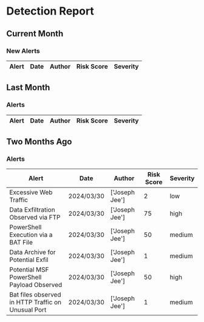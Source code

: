 # Detection Report
## Current Month
### New Alerts

| Alert | Date | Author | Risk Score | Severity |
| --- | --- | --- | --- | --- |
## Last Month
### Alerts

| Alert | Date | Author | Risk Score | Severity |
| --- | --- | --- | --- | --- |
## Two Months Ago
### Alerts

| Alert | Date | Author | Risk Score | Severity |
| --- | --- | --- | --- | --- |
|Excessive Web Traffic|2024/03/30|['Joseph Jee']|2|low|
|Data Exfiltration Observed via FTP|2024/03/30|['Joseph Jee']|75|high|
|PowerShell Execution via a BAT File|2024/03/30|['Joseph Jee']|50|medium|
|Data Archive for Potential Exfil|2024/03/30|['Joseph Jee']|1|medium|
|Potential MSF PowerShell Payload Observed|2024/03/30|['Joseph Jee']|50|high|
|Bat files observed in HTTP Traffic on Unusual Port |2024/03/30|['Joseph Jee']|1|medium|
